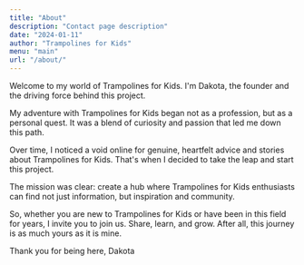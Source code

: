 ```yaml
---
title: "About"
description: "Contact page description"
date: "2024-01-11"
author: "Trampolines for Kids"
menu: "main"
url: "/about/"
---
```


Welcome to my world of Trampolines for Kids. I'm Dakota, the founder and the driving force behind this project.

My adventure with Trampolines for Kids began not as a profession, but as a personal quest. It was a blend of curiosity and passion that led me down this path.

Over time, I noticed a void online for genuine, heartfelt advice and stories about Trampolines for Kids. That's when I decided to take the leap and start this project.

The mission was clear: create a hub where Trampolines for Kids enthusiasts can find not just information, but inspiration and community.

So, whether you are new to Trampolines for Kids or have been in this field for years, I invite you to join us. Share, learn, and grow. After all, this journey is as much yours as it is mine.

Thank you for being here,
Dakota

